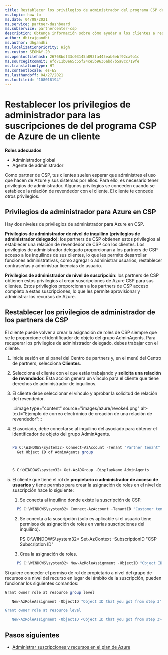 ```yaml
---
title: Restablecer los privilegios de administrador del programa CSP de Azure
ms.topic: how-to
ms.date: 04/08/2021
ms.service: partner-dashboard
ms.subservice: partnercenter-csp
description: Obtenga información sobre cómo ayudar a los clientes a restablecer los privilegios de administrador de un partner para que pueda ayudar a administrar las suscripciones del programa CSP de Azure de un cliente.
author: dhirajgandhi
ms.author: dhgandhi
ms.localizationpriority: High
ms.custom: SEOMAY.20
ms.openlocfilehash: 26768bdf33c03145a893fa445eab6ebf92ca9b1c
ms.sourcegitcommit: efd711b0e65c55f24ce5b9636abd7b5a8cc719fe
ms.translationtype: HT
ms.contentlocale: es-ES
ms.lasthandoff: 04/27/2021
ms.locfileid: "108018194"
---
```

# <a name="reinstate-admin-privileges-for-a-customers-azure-csp-subscriptions"></a>Restablecer los privilegios de administrador para las suscripciones de del programa CSP de Azure de un cliente  

**Roles adecuados**

- Administrador global
- Agente de administrador

Como partner de CSP, tus clientes suelen esperar que administres el uso que hacen de Azure y sus sistemas por ellos. Para ello, es necesario tener privilegios de administrador. Algunos privilegios se conceden cuando se establece la relación de revendedor con el cliente. El cliente te concede otros privilegios.

## <a name="admin-privileges-for-azure-in-csp"></a>Privilegios de administrador para Azure en CSP

Hay dos niveles de privilegios de administrador para Azure en CSP.

**Privilegios de administrador de nivel de inquilino** (**privilegios de administrador delegado**): los partners de CSP obtienen estos privilegios al establecer una relación de revendedor de CSP con los clientes. Los privilegios de administrador delegado proporcionan a los partners de CSP acceso a los inquilinos de sus clientes, lo que les permite desarrollar funciones administrativas, como agregar o administrar usuarios, restablecer contraseñas y administrar licencias de usuario.

**Privilegios de administrador de nivel de suscripción**: los partners de CSP obtienen estos privilegios al crear suscripciones de Azure CSP para sus clientes. Estos privilegios proporcionan a los partners de CSP acceso completo a estas suscripciones, lo que les permite aprovisionar y administrar los recursos de Azure.

## <a name="reinstate-csp-partners-admin-privileges"></a>Restablecer los privilegios de administrador de los partners de CSP

El cliente puede volver a crear la asignación de roles de CSP siempre que se le proporcione el identificador de objeto del grupo AdminAgents. Para recuperar los privilegios de administrador delegado, debes trabajar con el cliente.

1. Inicie sesión en el panel del Centro de partners y, en el menú del Centro de partners, selecciona **Clientes**.

2. Selecciona el cliente con el que estás trabajando y **solicita una relación de revendedor.** Esta acción genera un vínculo para el cliente que tiene derechos de administrador de inquilinos.

3. El cliente debe seleccionar el vínculo y aprobar la solicitud de relación del revendedor.

   :::image type="content" source="images/azure/revoke4.png" alt-text="Ejemplo de correo electrónico de creación de una relación de revendedor":::

4. El asociado, debe conectarse al inquilino del asociado para obtener el identificador de objeto del grupo AdminAgents.

  
    ```powershell

    PS C:\WINDOWS\system32> Connect-AzAccount -Tenant "Partner tenant"
      Get Object ID of AdminAgents group
   
    

   S C:\WINDOWS\system32> Get-AzADGroup -DisplayName AdminAgents
    ```


5. El cliente que tiene el rol de **propietario o administrador de acceso de usuarios** y tiene permiso para crear la asignación de roles en el nivel de suscripción hace lo siguiente:


    1. Se conecta al inquilino donde existe la suscripción de CSP.
      ```powershell
        PS C:\WINDOWS\system32> Connect-AzAccount -TenantID "Customer tenant"
      ```

    2. Se conecta a la suscripción (solo es aplicable si el usuario tiene permisos de asignación de roles en varias suscripciones del inquilino).
   
         PS C:\WINDOWS\system32> Set-AzContext -SubscriptionID "CSP Subscription ID"


    3. Crea la asignación de roles.
    
    ```powershell
      PS C:\WINDOWS\system32> New-AzRoleAssignment -ObjectID "Object ID of the Admin Agents group- needs to be provided by partner" -RoleDefinitionName "Owner" -Scope "/subscriptions/CSP subscription ID"
    ```


Si quiere conceder el permiso de rol de propietario a nivel del grupo de recursos o a nivel del recurso en lugar del ámbito de la suscripción, pueden funcionar los siguientes comandos:


```powershell
Grant owner role at resource group level

   New-AzRoleAssignment -ObjectID "Object ID that you got from step 3" -RoleDefinitionName Owner -Scope "/subscriptions/"SubscriptionID of CSP subscription"/resourceGroups/"Resource group name"

Grant owner role at resource level

   New-AzRoleAssignment -ObjectID <Object ID that you got from step 3> -RoleDefinitionName Owner -Scope "Resource URI"
```


## <a name="next-steps"></a>Pasos siguientes

- [Administrar suscripciones y recursos en el plan de Azure](azure-plan-manage.md)
